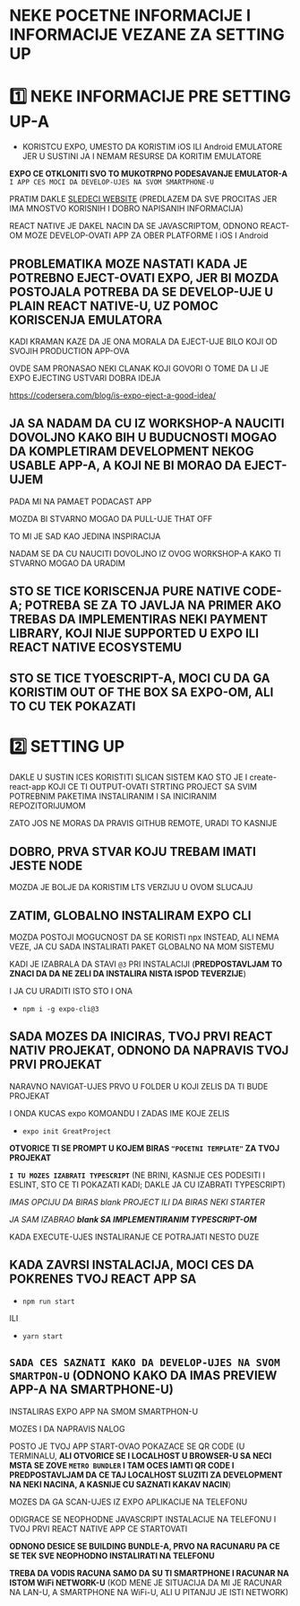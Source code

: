 # NEKE POCETNE INFORMACIJE I INFORMACIJE VEZANE ZA SETTING UP

# :one: NEKE INFORMACIJE PRE SETTING UP-A

- KORISTCU EXPO, UMESTO DA KORISTIM iOS ILI Android EMULATORE JER U SUSTINI JA I NEMAM RESURSE DA KORITIM EMULATORE

**EXPO CE OTKLONITI SVO TO MUKOTRPNO PODESAVANJE EMULATOR-A** `I APP CES MOCI DA DEVELOP-UJES NA SVOM SMARTPHONE-U`

PRATIM DAKLE [SLEDECI WEBSITE](https://kadikraman.github.io/react-native-v2/) (PREDLAZEM DA SVE PROCITAS JER IMA MNOSTVO KORISNIH I DOBRO NAPISANIH INFORMACIJA)

REACT NATIVE JE DAKEL NACIN DA SE JAVASCRIPTOM, ODNONO REACT-OM MOZE DEVELOP-OVATI APP ZA OBER PLATFORME I iOS I Android

## PROBLEMATIKA MOZE NASTATI KADA JE POTREBNO EJECT-OVATI EXPO, JER BI MOZDA POSTOJALA POTREBA DA SE DEVELOP-UJE U PLAIN REACT NATIVE-U, UZ POMOC KORISCENJA EMULATORA

KADI KRAMAN KAZE DA JE ONA MORALA DA EJECT-UJE BILO KOJI OD SVOJIH PRODUCTION APP-OVA

OVDE SAM PRONASAO NEKI CLANAK KOJI GOVORI O TOME DA LI JE EXPO EJECTING USTVARI DOBRA IDEJA

<https://codersera.com/blog/is-expo-eject-a-good-idea/>

## JA SA NADAM DA CU IZ WORKSHOP-A NAUCITI DOVOLJNO KAKO BIH U BUDUCNOSTI MOGAO DA KOMPLETIRAM DEVELOPMENT NEKOG USABLE APP-A, A KOJI NE BI MORAO DA EJECT-UJEM

PADA MI NA PAMAET PODACAST APP

MOZDA BI STVARNO MOGAO DA PULL-UJE THAT OFF

TO MI JE SAD KAO JEDINA INSPIRACIJA

NADAM SE DA CU NAUCITI DOVOLJNO IZ OVOG WORKSHOP-A KAKO TI STVARNO MOGAO DA URADIM

## STO SE TICE KORISCENJA PURE NATIVE CODE-A; POTREBA SE ZA TO JAVLJA NA PRIMER AKO TREBAS DA IMPLEMENTIRAS NEKI PAYMENT LIBRARY, KOJI NIJE SUPPORTED U EXPO ILI REACT NATIVE ECOSYSTEMU

## STO SE TICE TYOESCRIPT-A, MOCI CU DA GA KORISTIM OUT OF THE BOX SA EXPO-OM, ALI TO CU TEK POKAZATI

# :two: SETTING UP

DAKLE U SUSTIN ICES KORISTITI SLICAN SISTEM KAO STO JE I create-react-app KOJI CE TI OUTPUT-OVATI STRTING PROJECT SA SVIM POTREBNIM PAKETIMA INSTALIRANIM I SA INICIRANIM REPOZITORIJUMOM

ZATO JOS NE MORAS DA PRAVIS GITHUB REMOTE, URADI TO KASNIJE

## DOBRO, PRVA STVAR KOJU TREBAM IMATI JESTE NODE

MOZDA JE BOLJE DA KORISTIM LTS VERZIJU U OVOM SLUCAJU

## ZATIM, GLOBALNO INSTALIRAM EXPO CLI

MOZDA POSTOJI MOGUCNOST DA SE KORISTI npx INSTEAD, ALI NEMA VEZE, JA CU SADA INSTALIRATI PAKET GLOBALNO NA MOM SISTEMU

KADI JE IZABRALA DA STAVI `@3` PRI INSTALACIJI (**PREDPOSTAVLJAM TO ZNACI DA DA NE ZELI DA INSTALIRA NISTA ISPOD TEVERZIJE**)

I JA CU URADITI ISTO STO I ONA

- `npm i -g expo-cli@3`

## SADA MOZES DA INICIRAS, TVOJ PRVI REACT NATIV PROJEKAT, ODNONO DA NAPRAVIS TVOJ PRVI PROJEKAT

NARAVNO NAVIGAT-UJES PRVO U FOLDER U KOJI ZELIS DA TI BUDE PROJEKAT

I ONDA KUCAS expo KOMOANDU I ZADAS IME KOJE ZELIS

- `expo init GreatProject`

**OTVORICE TI SE PROMPT U KOJEM BIRAS `"POCETNI TEMPLATE"` ZA TVOJ PROJEKAT**

**`I TU MOZES IZABRATI TYPESCRIPT`** (NE BRINI, KASNIJE CES PODESITI I ESLINT, STO CE TI POKAZATI KADI; DAKLE JA CU IZABRATI TYPESCRIPT)

*IMAS OPCIJU DA BIRAS blank PROJECT ILI DA BIRAS NEKI STARTER*

*JA SAM IZABRAO **blank SA IMPLEMENTIRANIM TYPESCRIPT-OM***

KADA EXECUTE-UJES INSTALIRANJE CE POTRAJATI NESTO DUZE

## KADA ZAVRSI INSTALACIJA, MOCI CES DA POKRENES TVOJ REACT APP SA

- `npm run start`

ILI

- `yarn start`

## `SADA CES SAZNATI KAKO DA DEVELOP-UJES NA SVOM SMARTPON-U` (**ODNONO KAKO DA IMAS PREVIEW APP-A NA SMARTPHONE-U**)

INSTALIRAS EXPO APP NA SMOM SMARTPHON-U

MOZES I DA NAPRAVIS NALOG

POSTO JE TVOJ APP START-OVAO POKAZACE SE QR CODE (U TERMINALU, **ALI OTVORICE SE I LOCALHOST U BROWSER-U SA NECI MSTA SE ZOVE `METRO BUNDLER` I TAM OCES IAMTI QR CODE I PREDPOSTAVLJAM DA CE TAJ LOCALHOST SLUZITI ZA DEVELOPMENT NA NEKI NACINA, A KASNIJE CU SAZNATI KAKAV NACIN**)

MOZES DA GA SCAN-UJES IZ EXPO APLIKACIJE NA TELEFONU

ODIGRACE SE NEOPHODNE JAVASCRIPT INSTALACIJE NA TELEFONU I TVOJ PRVI REACT NATIVE APP CE STARTOVATI

**ODNONO DESICE SE BUILDING BUNDLE-A, PRVO NA RACUNARU PA CE SE TEK SVE NEOPHODNO INSTALIRATI NA TELEFONU**

**TREBA DA VODIS RACUNA SAMO DA SU TI SMARTPHONE I RACUNAR NA ISTOM WiFi NETWORK-U** (KOD MENE JE SITUACIJA DA MI JE RACUNAR NA LAN-U, A SMARTPHONE NA WiFi-U, ALI U PITANJU JE ISTI NETWORK)

